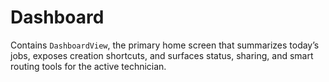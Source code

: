 # Dashboard

Contains `DashboardView`, the primary home screen that summarizes today’s jobs, exposes creation shortcuts, and surfaces status, sharing, and smart routing tools for the active technician.
